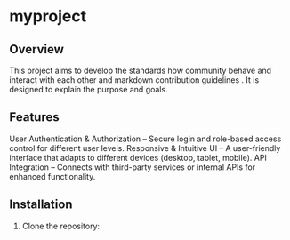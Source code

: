 # myproject

## Overview
This project aims to develop the standards how community behave and interact with each other and markdown contribution guidelines . It is designed to explain the purpose and goals. 

## Features
User Authentication & Authorization – Secure login and role-based access control for different user levels.
Responsive & Intuitive UI – A user-friendly interface that adapts to different devices (desktop, tablet, mobile).
API Integration – Connects with third-party services or internal APIs for enhanced functionality.

## Installation
1. Clone the repository:
